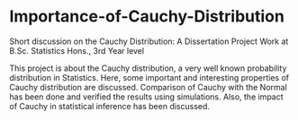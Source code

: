 # Importance-of-Cauchy-Distribution
Short discussion on the Cauchy Distribution: A Dissertation Project Work at B.Sc. Statistics Hons., 3rd Year level

This project is about the Cauchy distribution, a very well known probability distribution in Statistics. Here, some important and interesting properties of Cauchy distribution are discussed. Comparison of Cauchy with the Normal has been done and verified the results using simulations. Also, the impact of Cauchy in statistical inference has been discussed.
